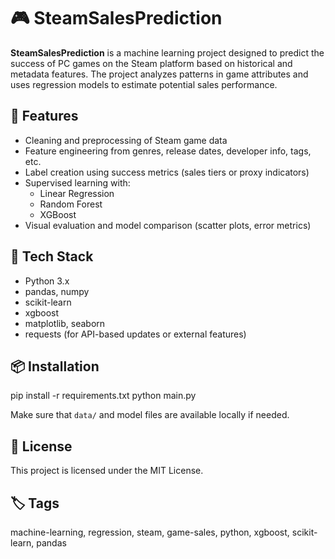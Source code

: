 # 🎮 SteamSalesPrediction

**SteamSalesPrediction** is a machine learning project designed to predict the success of PC games on the Steam platform based on historical and metadata features. The project analyzes patterns in game attributes and uses regression models to estimate potential sales performance.

## 🚀 Features

- Cleaning and preprocessing of Steam game data  
- Feature engineering from genres, release dates, developer info, tags, etc.  
- Label creation using success metrics (sales tiers or proxy indicators)  
- Supervised learning with:
  - Linear Regression
  - Random Forest
  - XGBoost  
- Visual evaluation and model comparison (scatter plots, error metrics)

## 🧰 Tech Stack

- Python 3.x  
- pandas, numpy  
- scikit-learn  
- xgboost  
- matplotlib, seaborn  
- requests (for API-based updates or external features)

## 📦 Installation

pip install -r requirements.txt
python main.py

Make sure that `data/` and model files are available locally if needed.

## 📄 License

This project is licensed under the MIT License.

## 🏷️ Tags

machine-learning, regression, steam, game-sales, python, xgboost, scikit-learn, pandas
